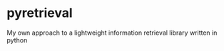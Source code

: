 pyretrieval
===========


My own approach to a lightweight information retrieval library written in python
